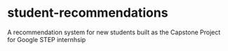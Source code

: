 # student-recommendations
A recommendation system for new students built as the Capstone Project for Google STEP internhsip
